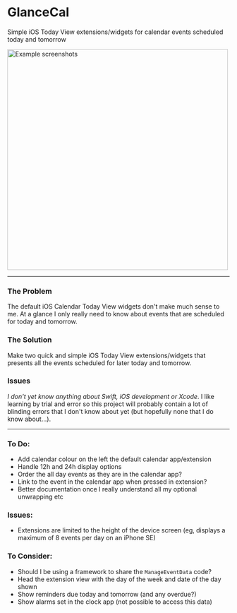 # GlanceCal
Simple iOS Today View extensions/widgets for calendar events scheduled today and tomorrow

<!-- ![Example screenshots](https://raw.githubusercontent.com/jackhallybone/GlanceCal/master/Screenshots.png "Example screenshots") -->

<img src="https://raw.githubusercontent.com/jackhallybone/GlanceCal/master/Screenshots.png"  width='500' alt="Example screenshots">

----

### The Problem

The default iOS Calendar Today View widgets don't make much sense to me. At a glance I only really need to know about events that are scheduled for today and tomorrow.

### The Solution

Make two quick and simple iOS Today View extensions/widgets that presents all the events scheduled for later today and tomorrow.

### Issues

*I don't yet know anything about Swift, iOS development or Xcode*. I like learning by trial and error so this project will probably contain a lot of blinding errors that I don't know about yet (but hopefully none that I do know about...).

----

### To Do:
- Add calendar colour on the left the default calendar app/extension
- Handle 12h and 24h display options
- Order the all day events as they are in the calendar app?
- Link to the event in the calendar app when pressed in extension?
- Better documentation once I really understand all my optional unwrapping etc


### Issues:
- Extensions are limited to the height of the device screen (eg, displays a maximum of 8 events per day on an iPhone SE)


### To Consider:
- Should I be using a framework to share the `ManageEventData` code?
- Head the extension view with the day of the week and date of the day shown
- Show reminders due today and tomorrow (and any overdue?)
- Show alarms set in the clock app (not possible to access this data)
